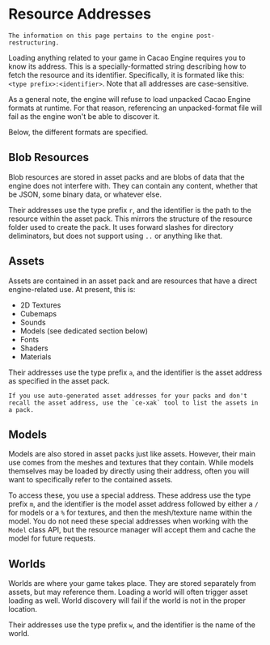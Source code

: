 # Resource Addresses

```{topic} This page is **up-to-date**! 
The information on this page pertains to the engine post-restructuring.
```

Loading anything related to your game in Cacao Engine requires you to know its address. This is a specially-formatted string describing how to fetch the resource and its identifier.  Specifically, it is formated like this: `<type prefix>:<identifier>`. Note that all addresses are case-sensitive.  

As a general note, the engine will refuse to load unpacked Cacao Engine formats at runtime. For that reason, referencing an unpacked-format file will fail as the engine won't be able to discover it.

Below, the different formats are specified.

## Blob Resources
Blob resources are stored in asset packs and are blobs of data that the engine does not interfere with. They can contain any content, whether that be JSON, some binary data, or whatever else.  

Their addresses use the type prefix `r`, and the identifier is the path to the resource within the asset pack. This mirrors the structure of the resource folder used to create the pack. It uses forward slashes for directory deliminators, but does not support using `..` or anything like that.

## Assets
Assets are contained in an asset pack and are resources that have a direct engine-related use. At present, this is:
* 2D Textures
* Cubemaps
* Sounds
* Models (see dedicated section below)
* Fonts
* Shaders
* Materials

Their addresses use the type prefix `a`, and the identifier is the asset address as specified in the asset pack.  
```{tip}
If you use auto-generated asset addresses for your packs and don't recall the asset address, use the `ce-xak` tool to list the assets in a pack.
```  

## Models
Models are also stored in asset packs just like assets. However, their main use comes from the meshes and textures that they contain. While models themselves may be loaded by directly using their address, often you will want to specifically refer to the contained assets.

To access these, you use a special address. These address use the type prefix `m`, and the identifier is the model asset address followed by either a `/` for models or a `%` for textures, and then the mesh/texture name within the model. You do not need these special addresses when working with the `Model` class API, but the resource manager will accept them and cache the model for future requests.

## Worlds
Worlds are where your game takes place. They are stored separately from assets, but may reference them. Loading a world will often trigger asset loading as well. World discovery will fail if the world is not in the proper location.  

Their addresses use the type prefix `w`, and the identifier is the name of the world.